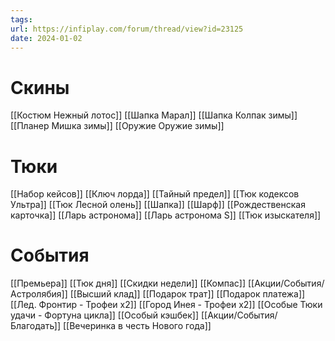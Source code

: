 ```yaml
---
tags: 
url: https://infiplay.com/forum/thread/view?id=23125
date: 2024-01-02
---
```

# Скины
[[Костюм Нежный лотос]]
[[Шапка Марал]]
[[Шапка Колпак зимы]]
[[Планер Мишка зимы]]
[[Оружие Оружие зимы]]

# Тюки

[[Набор кейсов]]
[[Ключ лорда]]
[[Тайный предел]]
[[Тюк кодексов Ультра]]
[[Тюк Лесной олень]]
[[Шапка]]
[[Шарф]]
[[Рождественская карточка]]
[[Ларь астронома]]
[[Ларь астронома S]]
[[Тюк изыскателя]]

# События
[[Премьера]]
[[Тюк дня]]
[[Скидки недели]]
[[Компас]]
[[Акции/События/Астролябия]]
[[Высший клад]]
[[Подарок трат]]
[[Подарок платежа]]
[[Лед. Фронтир - Трофеи х2]]
[[Город Инея  - Трофеи х2]]
[[Особые Тюки удачи - Фортуна цикла]]
[[Особый кэшбек]]
[[Акции/События/Благодать]]
[[Вечеринка в честь Нового года]]

